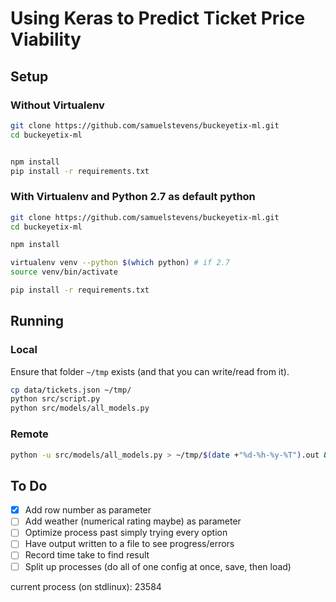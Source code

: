# Using Keras to Predict Ticket Price Viability

## Setup

### Without Virtualenv

```bash
git clone https://github.com/samuelstevens/buckeyetix-ml.git
cd buckeyetix-ml


npm install
pip install -r requirements.txt
```

### With Virtualenv and Python 2.7 as default python

```bash
git clone https://github.com/samuelstevens/buckeyetix-ml.git
cd buckeyetix-ml

npm install

virtualenv venv --python $(which python) # if 2.7
source venv/bin/activate

pip install -r requirements.txt
```

## Running

### Local

Ensure that folder `~/tmp` exists (and that you can write/read from it).

```bash
cp data/tickets.json ~/tmp/
python src/script.py
python src/models/all_models.py
```

### Remote

```bash
python -u src/models/all_models.py > ~/tmp/$(date +"%d-%h-%y-%T").out &
```

## To Do

- [x] Add row number as parameter
- [ ] Add weather (numerical rating maybe) as parameter
- [ ] Optimize process past simply trying every option
- [ ] Have output written to a file to see progress/errors
- [ ] Record time take to find result
- [ ] Split up processes (do all of one config at once, save, then load)

current process (on stdlinux): 23584

```

```

